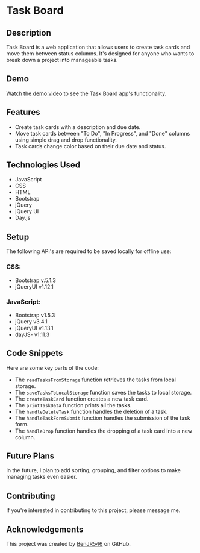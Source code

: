 # Task Board

## Description
Task Board is a web application that allows users to create task cards and move them between status columns. It's designed for anyone who wants to break down a project into manageable tasks.

## Demo
[Watch the demo video](https://www.youtube.com/watch?v=Xx7SrcvxBCo) to see the Task Board app's functionality.
## Features
- Create task cards with a description and due date.
- Move task cards between "To Do", "In Progress", and "Done" columns using simple drag and drop functionality.
- Task cards change color based on their due date and status.

## Technologies Used
- JavaScript
- CSS
- HTML
- Bootstrap
- jQuery
- jQuery UI
- Day.js

## Setup
The following API's are required to be saved locally for offline use:

### CSS:
- Bootstrap v.5.1.3
- jQueryUI v1.12.1

### JavaScript:
- Bootstrap v1.5.3
- jQuery v3.4.1
- jQueryUI v1.13.1
- dayJS- v1.11.3

## Code Snippets
Here are some key parts of the code:

- The `readTasksFromStorage` function retrieves the tasks from local storage.
- The `saveTasksToLocalStorage` function saves the tasks to local storage.
- The `createTaskCard` function creates a new task card.
- The `printTaskData` function prints all the tasks.
- The `handleDeleteTask` function handles the deletion of a task.
- The `handleTaskFormSubmit` function handles the submission of the task form.
- The `handleDrop` function handles the dropping of a task card into a new column.

## Future Plans
In the future, I plan to add sorting, grouping, and filter options to make managing tasks even easier.

## Contributing
If you're interested in contributing to this project, please message me.

## Acknowledgements
This project was created by [BenJR546](https://github.com/BenJR546) on GitHub.

